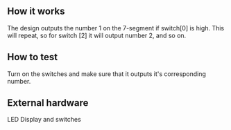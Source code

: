 <!---

This file is used to generate your project datasheet. Please fill in the information below and delete any unused
sections.

You can also include images in this folder and reference them in the markdown. Each image must be less than
512 kb in size, and the combined size of all images must be less than 1 MB.
-->

## How it works

The design outputs the number 1 on the 7-segment if switch[0] is high. This will repeat, so for switch [2] it will output number 2, and so on.

## How to test

Turn on the switches and make sure that it outputs it's corresponding number.

## External hardware

LED Display and switches 
